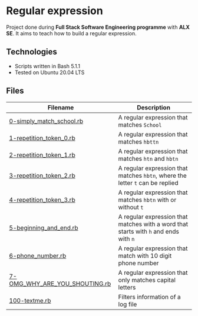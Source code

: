 # Regular expression
Project done during **Full Stack Software Engineering programme** with **ALX SE**. It aims to teach how to build a regular expression.

## Technologies
* Scripts written in Bash 5.1.1
* Tested on Ubuntu 20.04 LTS

## Files

| Filename | Description |
| -------- | ----------- |
| [0-simply_match_school.rb](0-simply_match_school.rb) | A regular expression that matches `School` |
| [1-repetition_token_0.rb](1-repetition_token_0.rb) | A regular expression that matches `hbttn` |
| [2-repetition_token_1.rb](2-repetition_token_1.rb) | A regular expression that matches `htn` and `hbtn` |
| [3-repetition_token_2.rb](3-repetition_token_2.rb) | A regular expression that matches `hbtn`, where the letter `t` can be replied |
| [4-repetition_token_3.rb](4-repetition_token_3.rb) | A regular expression that matches `hbtn` with or without `t` |
| [5-beginning_and_end.rb](5-beginning_and_end.rb) | A regular expression that matches with a word that starts with `h` and ends with `n` |
| [6-phone_number.rb](6-phone_number.rb) | A regular expression that match with 10 digit phone number|
| [7-OMG_WHY_ARE_YOU_SHOUTING.rb](7-OMG_WHY_ARE_YOU_SHOUTING.rb) | A regular expression that only matches capital letters |
| [100-textme.rb](100-textme.rb) | Filters information of a log file |


